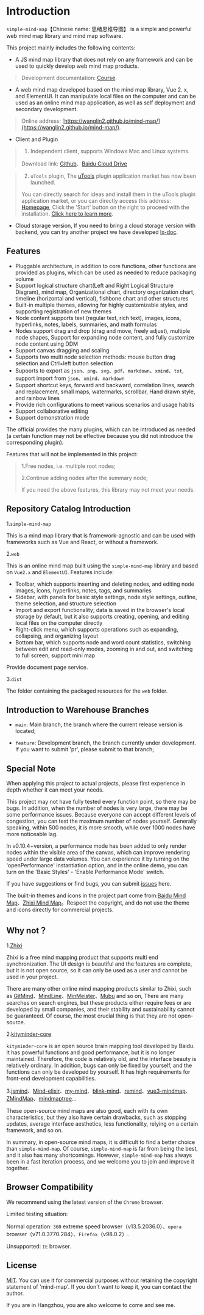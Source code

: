 # Introduction

`simple-mind-map`【Chinese name: 思绪思维导图】 is a simple and powerful web mind map library and mind map software.

This project mainly includes the following contents:

- A JS mind map library that does not rely on any framework and can be used to quickly develop web mind map products.

> Development documentation: [Course](../../course/course1.md).

- A web mind map developed based on the mind map library, Vue 2. x, and ElementUI. It can manipulate local files on the computer and can be used as an online mind map application, as well as self deployment and secondary development.

> Online address: [https://wanglin2.github.io/mind-map/](https://wanglin2.github.io/mind-map/).

- Client and Plugin

> 1. Independent client, supports Windows Mac and Linux systems.
>
> Download link: [Github](https://github.com/wanglin2/mind-map/releases)、[Baidu Cloud Drive](https://pan.baidu.com/s/1huasEbKsGNH2Af68dvWiOg?pwd=3bp3)

> 2. `uTools` plugin, The [uTools](https://www.u.tools/) plugin application market has now been launched.
>
> You can directly search for ideas and install them in the uTools plugin application market, or you can directly access this address: [Homepage](https://www.u-tools.cn/plugins/detail/%E6%80%9D%E7%BB%AA%E6%80%9D%E7%BB%B4%E5%AF%BC%E5%9B%BE/), Click the 'Start' button on the right to proceed with the installation. [Click here to learn more](../client).

- Cloud storage version, If you need to bring a cloud storage version with backend, you can try another project we have developed [lx-doc](https://github.com/wanglin2/lx-doc).

## Features

- Pluggable architecture, in addition to core functions, other functions are provided as plugins, which can be used as needed to reduce packaging volume
- Support logical structure chart(Left and Right Logical Structure Diagram), mind map, Organizational chart, directory organization chart, timeline (horizontal and vertical), fishbone chart and other structures
- Built-in multiple themes, allowing for highly customizable styles, and supporting registration of new themes
- Node content supports text (regular text, rich text), images, icons, hyperlinks, notes, labels, summaries, and math formulas
- Nodes support drag and drop (drag and move, freely adjust), multiple node shapes, Support for expanding node content, and fully customize node content using DDM
- Support canvas dragging and scaling
- Supports two multi node selection methods: mouse button drag selection and Ctrl+left button selection
- Supoorts to export as `json`、`png`、`svg`、`pdf`、`markdown`、`xmind`、`txt`, support import from `json`、`xmind`、`markdown`
- Support shortcut keys, forward and backward, correlation lines, search and replacement, small maps, watermarks, scrollbar, Hand drawn style, and rainbow lines
- Provide rich configurations to meet various scenarios and usage habits
- Support collaborative editing
- Support demonstration mode

The official provides the many plugins, which can be introduced as needed (a certain function may not be effective because you did not introduce the corresponding plugin). 

Features that will not be implemented in this project:

> 1.Free nodes, i.e. multiple root nodes;
>
> 2.Continue adding nodes after the summary node;
>
> If you need the above features, this library may not meet your needs.

## Repository Catalog Introduction

1.`simple-mind-map`

This is a mind map library that is framework-agnostic and can be used with
frameworks such as Vue and React, or without a framework.

2.`web`

This is an online mind map built using the `simple-mind-map` library and based
on `Vue2.x` and `ElementUI`. Features include:

- Toolbar, which supports inserting and deleting nodes, and editing node
      images, icons, hyperlinks, notes, tags, and summaries
- Sidebar, with panels for basic style settings, node style settings,
      outline, theme selection, and structure selection
- Import and export functionality; data is saved in the browser's local
      storage by default, but it also supports creating, opening, and editing
      local files on the computer directly
- Right-click menu, which supports operations such as expanding, collapsing,
      and organizing layout
- Bottom bar, which supports node and word count statistics, switching
      between edit and read-only modes, zooming in and out, and switching to
      full screen, support mini map

Provide document page service.

3.`dist`

The folder containing the packaged resources for the `web` folder.

## Introduction to Warehouse Branches

- `main`: Main branch, the branch where the current release version is located;

- `feature`: Development branch, the branch currently under development. If you want to submit 'pr', please submit to that branch;

## Special Note

When applying this project to actual projects, please first experience in depth whether it can meet your needs.

This project may not have fully tested every function point, so there may be bugs. In addition, when the number of nodes is very large, there may be some performance issues. Because everyone can accept different levels of congestion, you can test the maximum number of nodes yourself. Generally speaking, within 500 nodes, it is more smooth, while over 1000 nodes have more noticeable lag.

In v0.10.4+version, a performance mode has been added to only render nodes within the visible area of the canvas, which can improve rendering speed under large data volumes. You can experience it by turning on the 'openPerformance' instantiation option, and in the online demo, you can turn on the 'Basic Styles' - 'Enable Performance Mode' switch.

If you have suggestions or find bugs, you can submit [issues](https://github.com/wanglin2/mind-map/issues) here.

The built-in themes and icons in the project part come from:[Baidu Mind Map](https://naotu.baidu.com/)、[Zhixi Mind Map](https://www.zhixi.com/)。Respect the copyright, and do not use the theme and icons directly for commercial projects.

## Why not？

1.[Zhixi](https://www.zhixi.com/)

Zhixi is a free mind mapping product that supports multi end synchronization. The UI design is beautiful and the features are complete, but it is not open source, so it can only be used as a user and cannot be used in your project.

There are many other online mind mapping products similar to Zhixi, such as [GitMind](https://gitmind.cn/)、[MindLine](http://www.mindline.cn/)、[MinMeister](https://www.mindmeister.com/zh)、[Mubu](https://mubu.com/) and so on, There are many searches on search engines, but these products either require fees or are developed by small companies, and their stability and sustainability cannot be guaranteed. Of course, the most crucial thing is that they are not open-source.

2.[kityminder-core](https://github.com/fex-team/kityminder-core)

`kityminder-core` is an open source brain mapping tool developed by Baidu. It has powerful functions and good performance, but it is no longer maintained. Therefore, the code is relatively old, and the interface beauty is relatively ordinary. In addition, bugs can only be fixed by yourself, and the functions can only be developed by yourself. It has high requirements for front-end development capabilities.

3.[jsmind](https://github.com/hizzgdev/jsmind)、[Mind-elixir](https://github.com/ssshooter/mind-elixir-core)、[my-mind](https://github.com/ondras/my-mind)、[blink-mind](https://github.com/awehook/blink-mind)、[remind](https://github.com/luvsic3/remind)、[vue3-mindmap](https://github.com/hellowuxin/vue3-mindmap)、[ZMindMap](https://github.com/zyascend/ZMindMap)、[mindmaptree](https://github.com/RockyRen/mindmaptree)...

These open-source mind maps are also good, each with its own characteristics, but they also have certain drawbacks, such as stopping updates, average interface aesthetics, less functionality, relying on a certain framework, and so on.

In summary, in open-source mind maps, it is difficult to find a better choice than `simple-mind-map`. Of course, `simple-mind-map` is far from being the best, and it also has many shortcomings. However, `simple-mind-map` has always been in a fast iteration process, and we welcome you to join and improve it together.

## Browser Compatibility

We recommend using the latest version of the `Chrome` browser.

Limited testing situation:

Normal operation: `360` extreme speed browser（v13.5.2036.0）、`opera` browser（v71.0.3770.284）、`Firefox`（v98.0.2）.

Unsupported: `IE` browser.

## License

[MIT](https://github.com/wanglin2/mind-map/blob/main/LICENSE). You can use it for commercial purposes without retaining the copyright statement of 'mind-map'. If you don't want to keep it, you can contact the author.

If you are in Hangzhou, you are also welcome to come and see me.